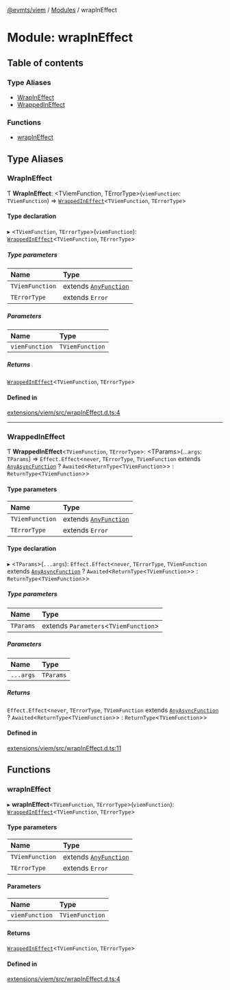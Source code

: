 [@evmts/viem](/reference/viem-effect/README.md) / [Modules](/reference/viem-effect/modules.md) / wrapInEffect

# Module: wrapInEffect

## Table of contents

### Type Aliases

- [WrapInEffect](/reference/viem-effect/modules/wrapInEffect.md#wrapineffect)
- [WrappedInEffect](/reference/viem-effect/modules/wrapInEffect.md#wrappedineffect)

### Functions

- [wrapInEffect](/reference/viem-effect/modules/wrapInEffect.md#wrapineffect-1)

## Type Aliases

### WrapInEffect

Ƭ **WrapInEffect**: <TViemFunction, TErrorType\>(`viemFunction`: `TViemFunction`) => [`WrappedInEffect`](/reference/viem-effect/modules/wrapInEffect.md#wrappedineffect)<`TViemFunction`, `TErrorType`\>

#### Type declaration

▸ <`TViemFunction`, `TErrorType`\>(`viemFunction`): [`WrappedInEffect`](/reference/viem-effect/modules/wrapInEffect.md#wrappedineffect)<`TViemFunction`, `TErrorType`\>

##### Type parameters

| Name | Type |
| :------ | :------ |
| `TViemFunction` | extends [`AnyFunction`](/reference/viem-effect/modules/types.md#anyfunction) |
| `TErrorType` | extends `Error` |

##### Parameters

| Name | Type |
| :------ | :------ |
| `viemFunction` | `TViemFunction` |

##### Returns

[`WrappedInEffect`](/reference/viem-effect/modules/wrapInEffect.md#wrappedineffect)<`TViemFunction`, `TErrorType`\>

#### Defined in

[extensions/viem/src/wrapInEffect.d.ts:4](https://github.com/evmts/evmts-monorepo/blob/main/extensions/viem/src/wrapInEffect.d.ts#L4)

___

### WrappedInEffect

Ƭ **WrappedInEffect**<`TViemFunction`, `TErrorType`\>: <TParams\>(...`args`: `TParams`) => `Effect.Effect`<`never`, `TErrorType`, `TViemFunction` extends [`AnyAsyncFunction`](/reference/viem-effect/modules/types.md#anyasyncfunction) ? `Awaited`<`ReturnType`<`TViemFunction`\>\> : `ReturnType`<`TViemFunction`\>\>

#### Type parameters

| Name | Type |
| :------ | :------ |
| `TViemFunction` | extends [`AnyFunction`](/reference/viem-effect/modules/types.md#anyfunction) |
| `TErrorType` | extends `Error` |

#### Type declaration

▸ <`TParams`\>(`...args`): `Effect.Effect`<`never`, `TErrorType`, `TViemFunction` extends [`AnyAsyncFunction`](/reference/viem-effect/modules/types.md#anyasyncfunction) ? `Awaited`<`ReturnType`<`TViemFunction`\>\> : `ReturnType`<`TViemFunction`\>\>

##### Type parameters

| Name | Type |
| :------ | :------ |
| `TParams` | extends `Parameters`<`TViemFunction`\> |

##### Parameters

| Name | Type |
| :------ | :------ |
| `...args` | `TParams` |

##### Returns

`Effect.Effect`<`never`, `TErrorType`, `TViemFunction` extends [`AnyAsyncFunction`](/reference/viem-effect/modules/types.md#anyasyncfunction) ? `Awaited`<`ReturnType`<`TViemFunction`\>\> : `ReturnType`<`TViemFunction`\>\>

#### Defined in

[extensions/viem/src/wrapInEffect.d.ts:11](https://github.com/evmts/evmts-monorepo/blob/main/extensions/viem/src/wrapInEffect.d.ts#L11)

## Functions

### wrapInEffect

▸ **wrapInEffect**<`TViemFunction`, `TErrorType`\>(`viemFunction`): [`WrappedInEffect`](/reference/viem-effect/modules/wrapInEffect.md#wrappedineffect)<`TViemFunction`, `TErrorType`\>

#### Type parameters

| Name | Type |
| :------ | :------ |
| `TViemFunction` | extends [`AnyFunction`](/reference/viem-effect/modules/types.md#anyfunction) |
| `TErrorType` | extends `Error` |

#### Parameters

| Name | Type |
| :------ | :------ |
| `viemFunction` | `TViemFunction` |

#### Returns

[`WrappedInEffect`](/reference/viem-effect/modules/wrapInEffect.md#wrappedineffect)<`TViemFunction`, `TErrorType`\>

#### Defined in

[extensions/viem/src/wrapInEffect.d.ts:4](https://github.com/evmts/evmts-monorepo/blob/main/extensions/viem/src/wrapInEffect.d.ts#L4)
